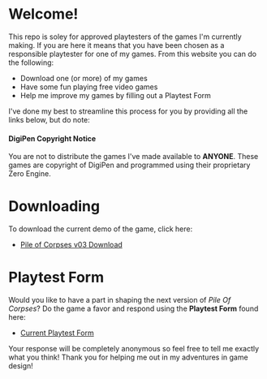 # Welcome!
<p>This repo is soley for approved playtesters of the games I'm currently making. If you are here it means that you have been chosen as a responsible playtester for one of my games. From this website you can do the following:
  <ul>
    <li>Download one (or more) of my games</li>
    <li>Have some fun playing free video games</li>
    <li>Help me improve my games by filling out a Playtest Form</li>
  </ul>
I've done my best to streamline this process for you by providing all the links below, but do note:
  <h4>DigiPen Copyright Notice</h4>
  <p>You are not to distribute the games I've made available to <strong>ANYONE</strong>. These games are copyright of DigiPen and programmed using their proprietary Zero Engine.</p>
</p>


# Downloading
<p>To download the current demo of the game, click here: 
  <ul>
    <li>
      <a href="https://github.com/TheDevilsWaffle/Playtesting/blob/master/Demo-PileOfCorpses-v03.exe?raw=true" target="_BLANK" download="DEMO-PileOfCorpses-v03">Pile of Corpses v03 Download</a>
    </li>
  </ul>
</p>

# Playtest Form
<p>Would you like to have a part in shaping the next version of <em>Pile Of Corpses</em>? Do the game a favor and respond using the <strong>Playtest Form</strong> found here: 
<ul>
    <li>
      <a href="http://goo.gl/forms/evl0Q5ohrU" target="_BLANK">Current Playtest Form</a>
    </li>
  </ul>


Your response will be completely anonymous so feel free to tell me exactly what you think! Thank you for helping me out in my adventures in game design!</p>
